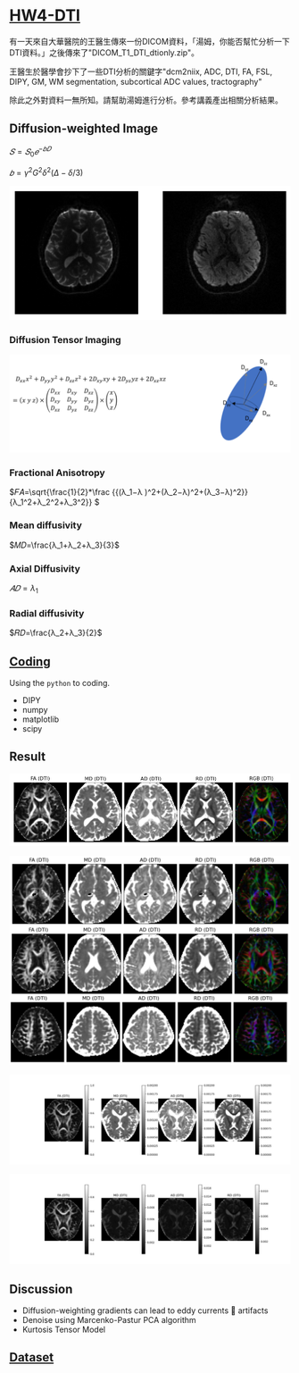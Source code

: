 # [HW4-DTI](HW4.ipynb)

有一天來自大華醫院的王醫生傳來一份DICOM資料，「湯姆，你能否幫忙分析一下DTI資料。」之後傳來了"DICOM_T1_DTI_dtionly.zip"。

王醫生於醫學會抄下了一些DTI分析的關鍵字"dcm2niix, ADC, DTI, FA, FSL, DIPY, GM, WM segmentation, subcortical ADC values, tractography"

除此之外對資料一無所知。請幫助湯姆進行分析。參考講義產出相關分析結果。

## Diffusion-weighted Image

$𝑆={𝑆_0} 𝑒^{−𝑏𝐷}$

$𝑏= \gamma ^2 G^2 \delta^2 (\Delta−\delta/3)$

![image](images/data.png)

### Diffusion Tensor Imaging

![image](images/DTI.png)

### Fractional Anisotropy

$𝐹𝐴=\sqrt{\frac{1}{2}*\frac {{(λ_1−λ )^2+(λ_2−λ)^2+(λ_3−λ)^2}}{λ_1^2+λ_2^2+λ_3^2}}  $

### Mean diffusivity

$𝑀𝐷=\frac{λ_1+λ_2+λ_3}{3}$

### Axial Diffusivity

$𝐴𝐷=λ_1$
### Radial diffusivity

$𝑅𝐷=\frac{λ_2+λ_3}{2}$

## [Coding](HW4.ipynb)

Using the ``python`` to coding.

* DIPY
* numpy
* matplotlib
* scipy

## Result

![image](images/result.png)

![image](images/HW4s.png)

![image](images/HW4-colorbar-adjust.jpg)

![image](images/HW4-colorbar.jpg)

## Discussion

* Diffusion-weighting gradients can lead to eddy currents  artifacts
* Denoise using Marcenko-Pastur PCA algorithm
* Kurtosis Tensor Model

## [Dataset](https://mailntustedutw-my.sharepoint.com/:u:/g/personal/m11107309_ms_ntust_edu_tw/EfWzul-cjvFAqFZ0voL9DfMBlg3hCM0WFmT__we8HsN64A?e=aR90gY)
